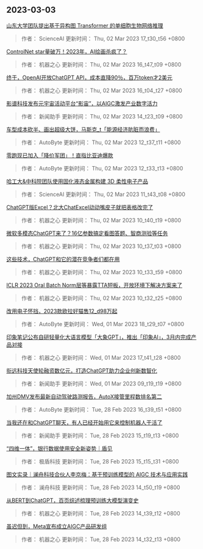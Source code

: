 
## 2023-03-03

 [山东大学团队提出基于异构图 Transformer 的单细胞生物网络推理](https://www.jiqizhixin.com/articles/2023-03-02-11)

> 作者： ScienceAI  更新时间： Thu, 02 Mar 2023 17_t30_t56 +0800

 [ControlNet star量破万！2023年，AI绘画杀疯了？](https://www.jiqizhixin.com/articles/2023-03-02-10)

> 作者： 机器之心  更新时间： Thu, 02 Mar 2023 16_t47_t09 +0800

 [终于，OpenAI开放ChatGPT API，成本直降90％，百万token才2美元](https://www.jiqizhixin.com/articles/2023-03-02-9)

> 作者： 机器之心  更新时间： Thu, 02 Mar 2023 16_t04_t27 +0800

 [影谱科技发布元宇宙活动平台“影宙”，以AIGC激发产业数字活力](https://www.jiqizhixin.com/articles/2023-03-02-8)

> 作者： 新闻助手  更新时间： Thu, 02 Mar 2023 14_t23_t09 +0800

 [车型成本砍半、画出超级大饼，马斯克_t「能源经济肮脏而浪费」](https://www.jiqizhixin.com/articles/2023-03-02-7)

> 作者： AutoByte  更新时间： Thu, 02 Mar 2023 12_t37_t11 +0800

 [零跑现已加入「降价军团」！直指比亚迪爆款](https://www.jiqizhixin.com/articles/2023-03-02-6)

> 作者： AutoByte  更新时间： Thu, 02 Mar 2023 12_t33_t13 +0800

 [哈工大&中科院团队使用固化液态金属构建 3D 柔性电子产品](https://www.jiqizhixin.com/articles/2023-03-02-5)

> 作者： ScienceAI  更新时间： Thu, 02 Mar 2023 11_t43_t08 +0800

 [ChatGPT版Excel？北大ChatExcel动动嘴皮子就把表格改完了](https://www.jiqizhixin.com/articles/2023-03-02-4)

> 作者： 机器之心  更新时间： Thu, 02 Mar 2023 10_t40_t19 +0800

 [微软多模态ChatGPT来了？16亿参数搞定看图答题、智商测验等任务](https://www.jiqizhixin.com/articles/2023-03-02-3)

> 作者： 机器之心  更新时间： Thu, 02 Mar 2023 10_t37_t03 +0800

 [这些技术，ChatGPT和它的潜在竞争者们都在用](https://www.jiqizhixin.com/articles/2023-03-02-2)

> 作者： 机器之心  更新时间： Thu, 02 Mar 2023 10_t33_t59 +0800

 [ICLR 2023 Oral   Batch Norm层等暴露TTA短板，开放环境下解决方案来了](https://www.jiqizhixin.com/articles/2023-03-02)

> 作者： 机器之心  更新时间： Thu, 02 Mar 2023 10_t32_t25 +0800

 [改用电子怀挡，2023款欧拉好猫售12_d98万起](https://www.jiqizhixin.com/articles/2023-03-01-3)

> 作者： AutoByte  更新时间： Wed, 01 Mar 2023 18_t29_t07 +0800

 [印象笔记公布自研轻量化大语言模型「大象GPT」，推出「印象AI」，3月内完成产品对接](https://www.jiqizhixin.com/articles/2023-03-01-2)

> 作者： 机器之心  更新时间： Wed, 01 Mar 2023 17_t41_t28 +0800

 [衔远科技天使轮融资数亿元，打造ChatGPT助力企业创新数智化](https://www.jiqizhixin.com/articles/2023-03-01)

> 作者： 新闻助手  更新时间： Wed, 01 Mar 2023 09_t19_t19 +0800

 [加州DMV发布最新自动驾驶路测报告，AutoX接管里程数排名第二](https://www.jiqizhixin.com/articles/2023-02-28-11)

> 作者： AutoByte  更新时间： Tue, 28 Feb 2023 16_t39_t51 +0800

 [当我还在和ChatGPT聊天，有人已经开始用它来控制机器人干活了](https://www.jiqizhixin.com/articles/2023-02-28-10)

> 作者： 新闻助手  更新时间： Tue, 28 Feb 2023 15_t19_t13 +0800

 [“四维一体”，银行数据使用安全新姿势｜盾见](https://www.jiqizhixin.com/articles/2023-02-24)

> 作者： 极盾科技  更新时间： Tue, 28 Feb 2023 15_t15_t31 +0800

 [图文实录｜澜舟科技合伙人李京梅：基于预训练模型的 AIGC 技术与应用实践](https://www.jiqizhixin.com/articles/2023-02-27)

> 作者： 澜舟科技  更新时间： Tue, 28 Feb 2023 14_t50_t19 +0800

 [从BERT到ChatGPT，百页综述梳理预训练大模型演变史](https://www.jiqizhixin.com/articles/2023-02-28-9)

> 作者： 机器之心  更新时间： Tue, 28 Feb 2023 14_t39_t12 +0800

 [虽迟但到，Meta宣布成立AIGC产品研发组](https://www.jiqizhixin.com/articles/2023-02-28-8)

> 作者： 机器之心  更新时间： Tue, 28 Feb 2023 14_t32_t13 +0800
